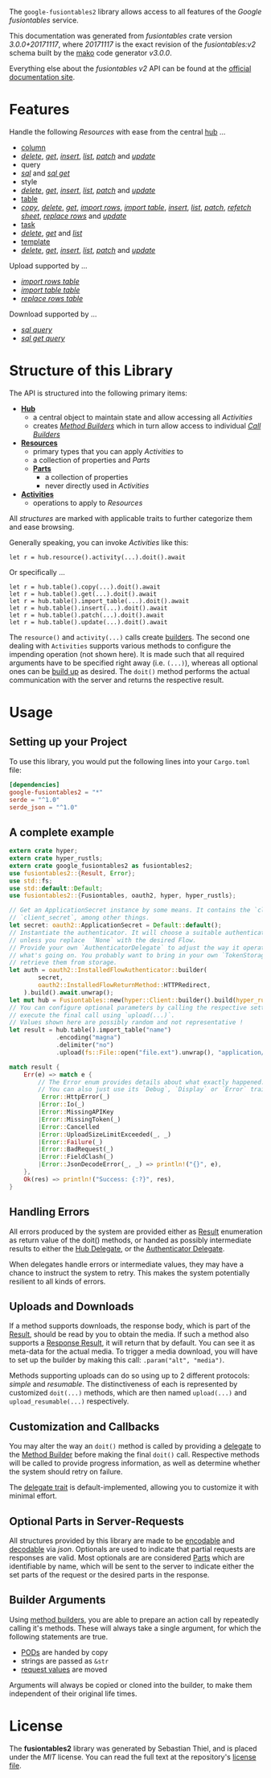 <!---
DO NOT EDIT !
This file was generated automatically from 'src/mako/api/README.md.mako'
DO NOT EDIT !
-->
The `google-fusiontables2` library allows access to all features of the *Google fusiontables* service.

This documentation was generated from *fusiontables* crate version *3.0.0+20171117*, where *20171117* is the exact revision of the *fusiontables:v2* schema built by the [mako](http://www.makotemplates.org/) code generator *v3.0.0*.

Everything else about the *fusiontables* *v2* API can be found at the
[official documentation site](https://developers.google.com/fusiontables).
# Features

Handle the following *Resources* with ease from the central [hub](https://docs.rs/google-fusiontables2/3.0.0+20171117/google_fusiontables2/Fusiontables) ... 

* [column](https://docs.rs/google-fusiontables2/3.0.0+20171117/google_fusiontables2/api::Column)
 * [*delete*](https://docs.rs/google-fusiontables2/3.0.0+20171117/google_fusiontables2/api::ColumnDeleteCall), [*get*](https://docs.rs/google-fusiontables2/3.0.0+20171117/google_fusiontables2/api::ColumnGetCall), [*insert*](https://docs.rs/google-fusiontables2/3.0.0+20171117/google_fusiontables2/api::ColumnInsertCall), [*list*](https://docs.rs/google-fusiontables2/3.0.0+20171117/google_fusiontables2/api::ColumnListCall), [*patch*](https://docs.rs/google-fusiontables2/3.0.0+20171117/google_fusiontables2/api::ColumnPatchCall) and [*update*](https://docs.rs/google-fusiontables2/3.0.0+20171117/google_fusiontables2/api::ColumnUpdateCall)
* query
 * [*sql*](https://docs.rs/google-fusiontables2/3.0.0+20171117/google_fusiontables2/api::QuerySqlCall) and [*sql get*](https://docs.rs/google-fusiontables2/3.0.0+20171117/google_fusiontables2/api::QuerySqlGetCall)
* style
 * [*delete*](https://docs.rs/google-fusiontables2/3.0.0+20171117/google_fusiontables2/api::StyleDeleteCall), [*get*](https://docs.rs/google-fusiontables2/3.0.0+20171117/google_fusiontables2/api::StyleGetCall), [*insert*](https://docs.rs/google-fusiontables2/3.0.0+20171117/google_fusiontables2/api::StyleInsertCall), [*list*](https://docs.rs/google-fusiontables2/3.0.0+20171117/google_fusiontables2/api::StyleListCall), [*patch*](https://docs.rs/google-fusiontables2/3.0.0+20171117/google_fusiontables2/api::StylePatchCall) and [*update*](https://docs.rs/google-fusiontables2/3.0.0+20171117/google_fusiontables2/api::StyleUpdateCall)
* [table](https://docs.rs/google-fusiontables2/3.0.0+20171117/google_fusiontables2/api::Table)
 * [*copy*](https://docs.rs/google-fusiontables2/3.0.0+20171117/google_fusiontables2/api::TableCopyCall), [*delete*](https://docs.rs/google-fusiontables2/3.0.0+20171117/google_fusiontables2/api::TableDeleteCall), [*get*](https://docs.rs/google-fusiontables2/3.0.0+20171117/google_fusiontables2/api::TableGetCall), [*import rows*](https://docs.rs/google-fusiontables2/3.0.0+20171117/google_fusiontables2/api::TableImportRowCall), [*import table*](https://docs.rs/google-fusiontables2/3.0.0+20171117/google_fusiontables2/api::TableImportTableCall), [*insert*](https://docs.rs/google-fusiontables2/3.0.0+20171117/google_fusiontables2/api::TableInsertCall), [*list*](https://docs.rs/google-fusiontables2/3.0.0+20171117/google_fusiontables2/api::TableListCall), [*patch*](https://docs.rs/google-fusiontables2/3.0.0+20171117/google_fusiontables2/api::TablePatchCall), [*refetch sheet*](https://docs.rs/google-fusiontables2/3.0.0+20171117/google_fusiontables2/api::TableRefetchSheetCall), [*replace rows*](https://docs.rs/google-fusiontables2/3.0.0+20171117/google_fusiontables2/api::TableReplaceRowCall) and [*update*](https://docs.rs/google-fusiontables2/3.0.0+20171117/google_fusiontables2/api::TableUpdateCall)
* [task](https://docs.rs/google-fusiontables2/3.0.0+20171117/google_fusiontables2/api::Task)
 * [*delete*](https://docs.rs/google-fusiontables2/3.0.0+20171117/google_fusiontables2/api::TaskDeleteCall), [*get*](https://docs.rs/google-fusiontables2/3.0.0+20171117/google_fusiontables2/api::TaskGetCall) and [*list*](https://docs.rs/google-fusiontables2/3.0.0+20171117/google_fusiontables2/api::TaskListCall)
* [template](https://docs.rs/google-fusiontables2/3.0.0+20171117/google_fusiontables2/api::Template)
 * [*delete*](https://docs.rs/google-fusiontables2/3.0.0+20171117/google_fusiontables2/api::TemplateDeleteCall), [*get*](https://docs.rs/google-fusiontables2/3.0.0+20171117/google_fusiontables2/api::TemplateGetCall), [*insert*](https://docs.rs/google-fusiontables2/3.0.0+20171117/google_fusiontables2/api::TemplateInsertCall), [*list*](https://docs.rs/google-fusiontables2/3.0.0+20171117/google_fusiontables2/api::TemplateListCall), [*patch*](https://docs.rs/google-fusiontables2/3.0.0+20171117/google_fusiontables2/api::TemplatePatchCall) and [*update*](https://docs.rs/google-fusiontables2/3.0.0+20171117/google_fusiontables2/api::TemplateUpdateCall)


Upload supported by ...

* [*import rows table*](https://docs.rs/google-fusiontables2/3.0.0+20171117/google_fusiontables2/api::TableImportRowCall)
* [*import table table*](https://docs.rs/google-fusiontables2/3.0.0+20171117/google_fusiontables2/api::TableImportTableCall)
* [*replace rows table*](https://docs.rs/google-fusiontables2/3.0.0+20171117/google_fusiontables2/api::TableReplaceRowCall)

Download supported by ...

* [*sql query*](https://docs.rs/google-fusiontables2/3.0.0+20171117/google_fusiontables2/api::QuerySqlCall)
* [*sql get query*](https://docs.rs/google-fusiontables2/3.0.0+20171117/google_fusiontables2/api::QuerySqlGetCall)



# Structure of this Library

The API is structured into the following primary items:

* **[Hub](https://docs.rs/google-fusiontables2/3.0.0+20171117/google_fusiontables2/Fusiontables)**
    * a central object to maintain state and allow accessing all *Activities*
    * creates [*Method Builders*](https://docs.rs/google-fusiontables2/3.0.0+20171117/google_fusiontables2/client::MethodsBuilder) which in turn
      allow access to individual [*Call Builders*](https://docs.rs/google-fusiontables2/3.0.0+20171117/google_fusiontables2/client::CallBuilder)
* **[Resources](https://docs.rs/google-fusiontables2/3.0.0+20171117/google_fusiontables2/client::Resource)**
    * primary types that you can apply *Activities* to
    * a collection of properties and *Parts*
    * **[Parts](https://docs.rs/google-fusiontables2/3.0.0+20171117/google_fusiontables2/client::Part)**
        * a collection of properties
        * never directly used in *Activities*
* **[Activities](https://docs.rs/google-fusiontables2/3.0.0+20171117/google_fusiontables2/client::CallBuilder)**
    * operations to apply to *Resources*

All *structures* are marked with applicable traits to further categorize them and ease browsing.

Generally speaking, you can invoke *Activities* like this:

```Rust,ignore
let r = hub.resource().activity(...).doit().await
```

Or specifically ...

```ignore
let r = hub.table().copy(...).doit().await
let r = hub.table().get(...).doit().await
let r = hub.table().import_table(...).doit().await
let r = hub.table().insert(...).doit().await
let r = hub.table().patch(...).doit().await
let r = hub.table().update(...).doit().await
```

The `resource()` and `activity(...)` calls create [builders][builder-pattern]. The second one dealing with `Activities` 
supports various methods to configure the impending operation (not shown here). It is made such that all required arguments have to be 
specified right away (i.e. `(...)`), whereas all optional ones can be [build up][builder-pattern] as desired.
The `doit()` method performs the actual communication with the server and returns the respective result.

# Usage

## Setting up your Project

To use this library, you would put the following lines into your `Cargo.toml` file:

```toml
[dependencies]
google-fusiontables2 = "*"
serde = "^1.0"
serde_json = "^1.0"
```

## A complete example

```Rust
extern crate hyper;
extern crate hyper_rustls;
extern crate google_fusiontables2 as fusiontables2;
use fusiontables2::{Result, Error};
use std::fs;
use std::default::Default;
use fusiontables2::{Fusiontables, oauth2, hyper, hyper_rustls};

// Get an ApplicationSecret instance by some means. It contains the `client_id` and 
// `client_secret`, among other things.
let secret: oauth2::ApplicationSecret = Default::default();
// Instantiate the authenticator. It will choose a suitable authentication flow for you, 
// unless you replace  `None` with the desired Flow.
// Provide your own `AuthenticatorDelegate` to adjust the way it operates and get feedback about 
// what's going on. You probably want to bring in your own `TokenStorage` to persist tokens and
// retrieve them from storage.
let auth = oauth2::InstalledFlowAuthenticator::builder(
        secret,
        oauth2::InstalledFlowReturnMethod::HTTPRedirect,
    ).build().await.unwrap();
let mut hub = Fusiontables::new(hyper::Client::builder().build(hyper_rustls::HttpsConnector::with_native_roots()), auth);
// You can configure optional parameters by calling the respective setters at will, and
// execute the final call using `upload(...)`.
// Values shown here are possibly random and not representative !
let result = hub.table().import_table("name")
             .encoding("magna")
             .delimiter("no")
             .upload(fs::File::open("file.ext").unwrap(), "application/octet-stream".parse().unwrap()).await;

match result {
    Err(e) => match e {
        // The Error enum provides details about what exactly happened.
        // You can also just use its `Debug`, `Display` or `Error` traits
         Error::HttpError(_)
        |Error::Io(_)
        |Error::MissingAPIKey
        |Error::MissingToken(_)
        |Error::Cancelled
        |Error::UploadSizeLimitExceeded(_, _)
        |Error::Failure(_)
        |Error::BadRequest(_)
        |Error::FieldClash(_)
        |Error::JsonDecodeError(_, _) => println!("{}", e),
    },
    Ok(res) => println!("Success: {:?}", res),
}

```
## Handling Errors

All errors produced by the system are provided either as [Result](https://docs.rs/google-fusiontables2/3.0.0+20171117/google_fusiontables2/client::Result) enumeration as return value of
the doit() methods, or handed as possibly intermediate results to either the 
[Hub Delegate](https://docs.rs/google-fusiontables2/3.0.0+20171117/google_fusiontables2/client::Delegate), or the [Authenticator Delegate](https://docs.rs/yup-oauth2/*/yup_oauth2/trait.AuthenticatorDelegate.html).

When delegates handle errors or intermediate values, they may have a chance to instruct the system to retry. This 
makes the system potentially resilient to all kinds of errors.

## Uploads and Downloads
If a method supports downloads, the response body, which is part of the [Result](https://docs.rs/google-fusiontables2/3.0.0+20171117/google_fusiontables2/client::Result), should be
read by you to obtain the media.
If such a method also supports a [Response Result](https://docs.rs/google-fusiontables2/3.0.0+20171117/google_fusiontables2/client::ResponseResult), it will return that by default.
You can see it as meta-data for the actual media. To trigger a media download, you will have to set up the builder by making
this call: `.param("alt", "media")`.

Methods supporting uploads can do so using up to 2 different protocols: 
*simple* and *resumable*. The distinctiveness of each is represented by customized 
`doit(...)` methods, which are then named `upload(...)` and `upload_resumable(...)` respectively.

## Customization and Callbacks

You may alter the way an `doit()` method is called by providing a [delegate](https://docs.rs/google-fusiontables2/3.0.0+20171117/google_fusiontables2/client::Delegate) to the 
[Method Builder](https://docs.rs/google-fusiontables2/3.0.0+20171117/google_fusiontables2/client::CallBuilder) before making the final `doit()` call. 
Respective methods will be called to provide progress information, as well as determine whether the system should 
retry on failure.

The [delegate trait](https://docs.rs/google-fusiontables2/3.0.0+20171117/google_fusiontables2/client::Delegate) is default-implemented, allowing you to customize it with minimal effort.

## Optional Parts in Server-Requests

All structures provided by this library are made to be [encodable](https://docs.rs/google-fusiontables2/3.0.0+20171117/google_fusiontables2/client::RequestValue) and 
[decodable](https://docs.rs/google-fusiontables2/3.0.0+20171117/google_fusiontables2/client::ResponseResult) via *json*. Optionals are used to indicate that partial requests are responses 
are valid.
Most optionals are are considered [Parts](https://docs.rs/google-fusiontables2/3.0.0+20171117/google_fusiontables2/client::Part) which are identifiable by name, which will be sent to 
the server to indicate either the set parts of the request or the desired parts in the response.

## Builder Arguments

Using [method builders](https://docs.rs/google-fusiontables2/3.0.0+20171117/google_fusiontables2/client::CallBuilder), you are able to prepare an action call by repeatedly calling it's methods.
These will always take a single argument, for which the following statements are true.

* [PODs][wiki-pod] are handed by copy
* strings are passed as `&str`
* [request values](https://docs.rs/google-fusiontables2/3.0.0+20171117/google_fusiontables2/client::RequestValue) are moved

Arguments will always be copied or cloned into the builder, to make them independent of their original life times.

[wiki-pod]: http://en.wikipedia.org/wiki/Plain_old_data_structure
[builder-pattern]: http://en.wikipedia.org/wiki/Builder_pattern
[google-go-api]: https://github.com/google/google-api-go-client

# License
The **fusiontables2** library was generated by Sebastian Thiel, and is placed 
under the *MIT* license.
You can read the full text at the repository's [license file][repo-license].

[repo-license]: https://github.com/Byron/google-apis-rsblob/main/LICENSE.md

